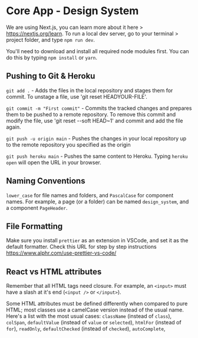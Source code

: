 # Core App - Design System

We are using Next.js, you can learn more about it here > https://nextjs.org/learn.
To run a local dev server, go to your terminal > project folder, and type `npm run dev`.

You'll need to download and install all required node modules first. You can do this by typing `npm install` or `yarn`.

## Pushing to Git & Heroku

`git add .` - Adds the files in the local repository and stages them for commit. To unstage a file, use 'git reset HEADYOUR-FILE'.

`git commit -m "First commit"` - Commits the tracked changes and prepares them to be pushed to a remote repository. To remove this commit and modify the file, use 'git reset --soft HEAD~1' and commit and add the file again.

`git push -u origin main` - Pushes the changes in your local repository up to the remote repository you specified as the origin

`git push heroku main` - Pushes the same content to Heroku. Typing `heroku open` will open the URL in your browser.

## Naming Conventions

`lower_case` for file names and folders, and `PascalCase` for component names. For example, a page (or a folder) can be named `design_system`, and a component `PageHeader`.

## File Formatting

Make sure you install `prettier` as an extension in VSCode, and set it as the default formatter. Check this URL for step by step instructions https://www.alphr.com/use-prettier-vs-code/

## React vs HTML attributes

Remember that all HTML tags need closure. For example, an `<input>` must have a slash at it's end (`<input />` or `</input>`).

Some HTML attributes must be defined differently when compared to pure HTML; most classes use a camelCase version instead of the usual name.
Here's a list with the most usual cases: `className` (instead of `class`), `colSpan`, `defaultValue` (instead of `value` or `selected`), `htmlFor` (instead of `for`), `readOnly`, `defaultChecked` (instead of `checked`), `autoComplete`,

